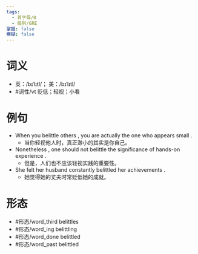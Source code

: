 ```yaml
---
tags:
  - 首字母/B
  - 级别/GRE
掌握: false
模糊: false
---
```

# 词义
- 英：/bɪˈlɪtl/； 美：/bɪˈlɪtl/
- #词性/vt  贬低；轻视；小看
# 例句
- When you belittle others , you are actually the one who appears small .
	- 当你轻视他人时，真正渺小的其实是你自己。
- Nonetheless , one should not belittle the significance of hands-on experience .
	- 但是，人们也不应该轻视实践的重要性。
- She felt her husband constantly belittled her achievements .
	- 她觉得她的丈夫时常贬低她的成就。
# 形态
- #形态/word_third belittles
- #形态/word_ing belittling
- #形态/word_done belittled
- #形态/word_past belittled
